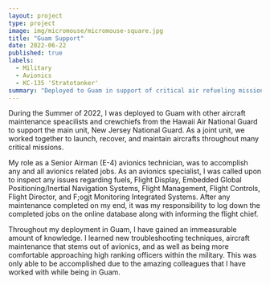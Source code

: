 ```yaml
---
layout: project
type: project
image: img/micromouse/micromouse-square.jpg
title: "Guam Support"
date: 2022-06-22
published: true
labels:
  - Military
  - Avionics
  - KC-135 'Stratotanker'
summary: "Deployed to Guam in support of critical air refueling missions."
---
```


During the Summer of 2022, I was deployed to Guam with other aircraft maintenance speacilists and crewchiefs from the Hawaii Air National Guard to support the main unit, New Jersey National Guard. As a joint unit, we worked together to launch, recover, and maintain aircrafts throughout many critical missions.

My role as a Senior Airman (E-4) avionics technician, was to accomplish any and all avionics related jobs. As an avionics specialist, I was called upon to inspect any issues regarding fuels, Flight Display, Embedded Global Positioning/Inertial Navigation Systems, Flight Management, Flight Controls, Flight Director, and F;ogjt Monitoring Integrated Systems. After any maintenance completed on my end, it was my responsibility to log down the completed jobs on the online database along with informing the flight chief.

Throughout my deployment in Guam, I have gained an immeasurable amount of knowledge. I learned new troubleshooting techniques, aircraft maintenance that stems out of avionics, and as well as being more comfortable approaching high ranking officers within the military. This was only able to be accomplished due to the amazing colleagues that I have worked with while being in Guam.
